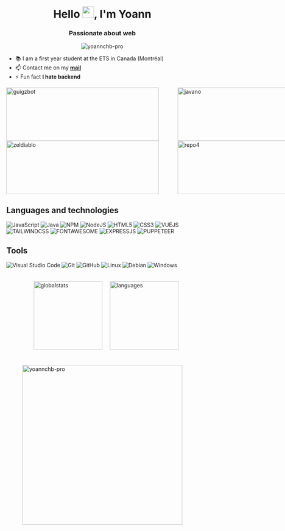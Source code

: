<h1 align="center">Hello <img src="https://raw.githubusercontent.com/MartinHeinz/MartinHeinz/master/wave.gif" width="30px" alt="wavehand">, I'm Yoann</h1>
<h3 align="center">Passionate about web</h3>
<p align="center"> <img src="https://komarev.com/ghpvc/?username=yoannchb-pro&label=Visitors&color=009dff&style=flat" alt="yoannchb-pro"/></p>

- 📚 I am a first year student at the ETS in Canada (Montréal)
- 📫 Contact me on my [**mail**](mailto:charbonn.yoann@gmail.com)
- ⚡ Fun fact **I hate backend**

<div style="display: grid;grid-template-columns: repeat(2,450px)">
<a href="https://github.com/yoannchb-pro/lazy-attr">
<img alt="guigzbot" src="https://github-readme-stats.vercel.app/api/pin/?username=yoannchb-pro&repo=lazy-attr&theme=dark&icon_color=a" width="400" height="140">
</a>

<a href="https://github.com/yoannchb-pro/google-img-scrap">
<img alt="javano" src="https://github-readme-stats.vercel.app/api/pin/?username=yoannchb-pro&repo=google-img-scrap&theme=dark&icon_color=a" width="400" height="140">
</a>

<a href="https://github.com/yoannchb-pro/fast-html-dom-parser">
<img alt="zeldiablo" src="https://github-readme-stats.vercel.app/api/pin/?username=yoannchb-pro&repo=fast-html-dom-parser&theme=dark&icon_color=a" width="400" height="140">
</a>

<a href="https://github.com/yoannchb-pro/anime-vostfr">
<img alt="repo4" src="https://github-readme-stats.vercel.app/api/pin/?username=yoannchb-pro&repo=anime-vostfr&theme=dark&icon_color=a" width="400" height="140">
</a>

</div>

## Languages and technologies
![JavaScript](https://img.shields.io/badge/javascript-%23323330.svg?style=for-the-badge&logo=javascript&logoColor=%23F7DF1E)
![Java](https://img.shields.io/badge/java-%23ED8B00.svg?style=for-the-badge&logo=java&logoColor=white)
![NPM](https://img.shields.io/badge/NPM-%23000000.svg?style=for-the-badge&logo=npm&logoColor=white)
![NodeJS](https://img.shields.io/badge/node.js-6DA55F?style=for-the-badge&logo=node.js&logoColor=white)
![HTML5](https://img.shields.io/badge/html5-%23E34F26.svg?style=for-the-badge&logo=html5&logoColor=white)
![CSS3](https://img.shields.io/badge/css3-%231572B6.svg?style=for-the-badge&logo=css3&logoColor=white)
![VUEJS](https://img.shields.io/badge/Vue.js-35495E?style=for-the-badge&logo=vuedotjs&logoColor=4FC08D)
![TAILWINDCSS](https://img.shields.io/badge/Tailwind_CSS-38B2AC?style=for-the-badge&logo=tailwind-css&logoColor=white)
![FONTAWESOME](https://img.shields.io/badge/Font_Awesome-339AF0?style=for-the-badge&logo=fontawesome&logoColor=white)
![EXPRESSJS](https://img.shields.io/badge/Express.js-000000?style=for-the-badge&logo=express&logoColor=white)
![PUPPETEER](https://img.shields.io/badge/Puppeteer-40B5A4?style=for-the-badge&logo=Puppeteer&logoColor=white)

## Tools
![Visual Studio Code](https://img.shields.io/badge/Visual%20Studio%20Code-0078d7.svg?style=for-the-badge&logo=visual-studio-code&logoColor=white)
![Git](https://img.shields.io/badge/git-%23F05033.svg?style=for-the-badge&logo=git&logoColor=white)
![GitHub](https://img.shields.io/badge/github-%23121011.svg?style=for-the-badge&logo=github&logoColor=white)
![Linux](https://img.shields.io/badge/Linux-FCC624?style=for-the-badge&logo=linux&logoColor=black)
![Debian](https://img.shields.io/badge/Debian-FFFFFF?style=for-the-badge&logo=debian&logoColor=red)
![Windows](https://img.shields.io/badge/Windows-0078D6?style=for-the-badge&logo=windows&logoColor=white)

<div style="display: flex; justify-content: center;padding: 20px 0">
    <img alt="globalstats" style="padding:0 20px" src="https://github-readme-stats.vercel.app/api?username=yoannchb-pro&show_icons=true&count_private=true&include_all_commits=true&theme=dark&icon_color=a" height="180">
    <img alt="languages" src="https://github-readme-stats-garnx.vercel.app/api/top-langs/?username=yoannchb-pro&langs_count=10&layout=compact&theme=dark&role=OWNER,ORGANIZATION_MEMBER,COLLABORATOR&count_private=true" height="180">
</div>
<div style="display: flex; justify-content: center;padding: 20px 0">
<img src="https://github-readme-streak-stats.herokuapp.com/?user=yoannchb-pro&theme=dark" alt="yoannchb-pro" width="420"/>
</div>